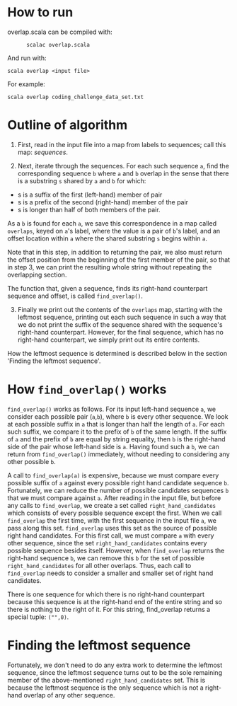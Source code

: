 # How to run

overlap.scala can be compiled with:

	      scalac overlap.scala

And run with:

    scala overlap <input file>

For example:

    scala overlap coding_challenge_data_set.txt

# Outline of algorithm

1. First, read in the input file into a map from
labels to sequences; call this map: _sequences_.

2. Next, iterate through the sequences. For each such sequence `a`,
find the corresponding sequence `b` where `a` and `b` overlap in the
sense that there is a substring `s` shared by `a` and `b` for which:

- s is a suffix of the first (left-hand) member of pair
- s is a prefix of the second (right-hand) member of the pair
- s is longer than half of both members of the pair.

As a `b` is found for each `a`, we save this correspondence in a map
called `overlaps`, keyed on `a`'s label, where the value is a pair of
`b`'s label, and an offset location within `a` where the shared
substring `s` begins within `a`.

Note that in this step, in addition to returning the pair, we also must
return the offset position from the beginning of the first member of
the pair, so that in step 3, we can print the resulting whole string
without repeating the overlapping section.

The function that, given a sequence, finds its right-hand counterpart
sequence and offset, is called `find_overlap()`.

3. Finally we print out the contents of the `overlaps` map, starting
with the leftmost sequence, printing out each such sequence in such a
way that we do not print the suffix of the sequence shared with the
sequence's right-hand counterpart. However, for the final sequence,
which has no right-hand counterpart, we simply print out its entire
contents.

How the leftmost sequence is determined is described below in the
section 'Finding the leftmost sequence'.

# How `find_overlap()` works

`find_overlap()` works as follows. For its input left-hand sequence `a`,
we consider each possible pair (`a`,`b`), where `b` is every other
sequence. We look at each possible suffix in `a` that is longer than
half the length of `a`. For each such suffix, we compare it to the
prefix of `b` of the same length. If the suffix of `a` and the prefix
of `b` are equal by string equality, then `b` is the right-hand side
of the pair whose left-hand side is `a`. Having found such a `b`, we
can return from `find_overlap()` immediately, without needing to
considering any other possible `b`.

A call to `find_overlap(a)` is expensive, because we must compare
every possible suffix of `a` against every possible right hand
candidate sequence `b`. Fortunately, we can reduce the number of
possible candidates sequences `b` that we must compare against
`a`. After reading in the input file, but before any calls to
`find_overlap`, we create a set called `right_hand_candidates` which
consists of every possible sequence except the first. When we call
`find_overlap` the first time, with the first sequence in the input
file `a`, we pass along this set. `find_overlap` uses this set as the
source of possible right hand candidates. For this first call, we must
compare `a` with every other sequence, since the set
`right_hand_candidates` contains every possible sequence besides
itself. However, when `find_overlap` returns the right-hand sequence
`b`, we can remove this `b` for the set of possible
`right_hand_candidates` for all other overlaps. Thus, each call to
`find_overlap` needs to consider a smaller and smaller set of right
hand candidates.

There is one sequence for which there is no right-hand counterpart
because this sequence is at the right-hand end of the entire string
and so there is nothing to the right of it. For this string,
find_overlap returns a special tuple: `("",0)`.

# Finding the leftmost sequence

Fortunately, we don't need to do any extra work to determine the
leftmost sequence, since the leftmost sequence turns out to be the
sole remaining member of the above-mentioned `right_hand_candidates`
set. This is because the leftmost sequence is the only sequence which
is not a right-hand overlap of any other sequence.
